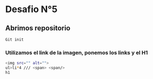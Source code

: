 # Desafio N°5

## Abrimos repositorio

```sh
Git init
```

### Utilizamos el link de la imagen, ponemos los links y el H1

```sh
<img src="" alt="">
ul>li*4 /// <span> <span/>
h1
```